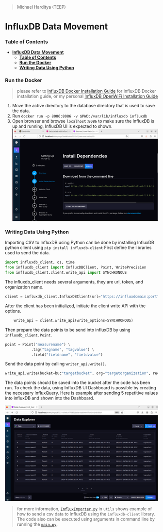 >Michael Harditya (TEEP)
# **InfluxDB Data Movement**
### **Table of Contents**
- [**InfluxDB Data Movement**](#influxdb-data-movement)
  - [**Table of Contents**](#table-of-contents)
  - [**Run the Docker**](#run-the-docker)
  - [**Writing Data Using Python**](#writing-data-using-python)

### **Run the Docker**
> please refer to [InfluxDB Docker Installation Guide](https://docs.influxdata.com/influxdb/v2/install/?t=Docker) for InfluxDB Docker installation guide, or my personal [InfluxDB OpenWiFi Installation Guide](https://github.com/bmw-ece-ntust/internship/blob/05f5030f262ea45898e597b1e4fe48f21cad5350/learning_notes/InfluxDB_OpenWiFi_Installation.md)
1. Move the active directory to the database directory that is used to save the data.
2. Run ```docker run -p 8086:8086 -v $PWD:/var/lib/influxdb influxdb```
3. Open browser and browse ```localhost:8086``` to make sure the InfluxDB is up and running, InfluxDB UI is expected to shown.
![image](../images/InfluxDBUI.png)
### **Writing Data Using Python**
Importing CSV to InfluxDB using Python can be done by installing InfluxDB python client using ```pip install influxdb-client```
First define the libraries used to send the data.
```python
import influxdb_client, os, time
from influxdb_client import InfluxDBClient, Point, WritePrecision
from influxdb_client.client.write_api import SYNCHRONOUS
```
The influxdb_client needs several arguments, they are url, token, and organization name.
```python
client = influxdb_client.InfluxDBClient(url="https://influxdomain:port", token="influxtoken", org="targetorganization")
```
After the client has been initialized, initiate the client write API with the options.
```python
    write_api = client.write_api(write_options=SYNCHRONOUS)
```
Then prepare the data points to be send into influxDB by using ```influxdb_client.Point```.
```python
point = Point("measurename") \
            .tag("tagname", "tagvalue") \
            .field("fieldname", "fieldvalue")
```
Send the data point by calling ```writer_api.write()```.
```python
write_api.write(bucket=buc"targetbucket", org="targetorganization", record=point)
```
The data points should be saved into the bucket after the code has been run. To check the data, using InfluxDB UI Dashboard is possible by creating the necessary InfluxQuery.
Here is example after sending 5 repetitive values into influxDB and shown into the Dashboard.

![image](../images/InfluxData.png)

>for more information, [```InfluxImporter.py```](../codes/InfluxImporter.py) in ```utils``` shows example of how to send a csv data to InfluxDB using the ```influxdb-client``` library. The code also can be executed using arguments in command line by running the [```main.py```](https://github.com/bmw-ece-ntust/internship/blob/4c375b453ad1318ce14d85f3ac002f27c910745c/main.py).
